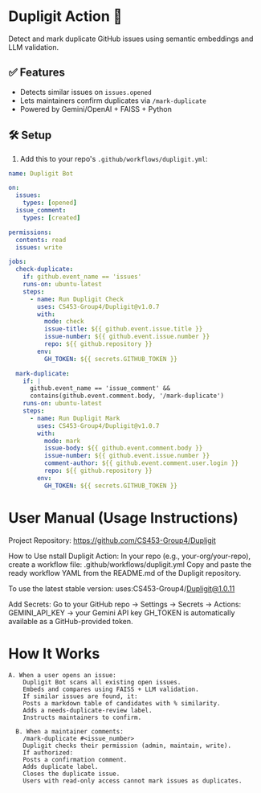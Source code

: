 # Dupligit Action 🤖

Detect and mark duplicate GitHub issues using semantic embeddings and LLM validation.

## ✅ Features

- Detects similar issues on `issues.opened`
- Lets maintainers confirm duplicates via `/mark-duplicate`
- Powered by Gemini/OpenAI + FAISS + Python

## 🛠️ Setup

1. Add this to your repo's `.github/workflows/dupligit.yml`:

```yaml
name: Dupligit Bot

on:
  issues:
    types: [opened]
  issue_comment:
    types: [created]

permissions:
  contents: read
  issues: write

jobs:
  check-duplicate:
    if: github.event_name == 'issues'
    runs-on: ubuntu-latest
    steps:
      - name: Run Dupligit Check
        uses: CS453-Group4/Dupligit@v1.0.7
        with:
          mode: check
          issue-title: ${{ github.event.issue.title }}
          issue-number: ${{ github.event.issue.number }}
          repo: ${{ github.repository }}
        env:
          GH_TOKEN: ${{ secrets.GITHUB_TOKEN }}

  mark-duplicate:
    if: |
      github.event_name == 'issue_comment' &&
      contains(github.event.comment.body, '/mark-duplicate')
    runs-on: ubuntu-latest
    steps:
      - name: Run Dupligit Mark
        uses: CS453-Group4/Dupligit@v1.0.7
        with:
          mode: mark
          issue-body: ${{ github.event.comment.body }}
          issue-number: ${{ github.event.issue.number }}
          comment-author: ${{ github.event.comment.user.login }}
          repo: ${{ github.repository }}
        env:
          GH_TOKEN: ${{ secrets.GITHUB_TOKEN }}


```

# User Manual (Usage Instructions)
Project Repository: https://github.com/CS453-Group4/Dupligit

How to Use
  nstall Dupligit Action:
  In your repo (e.g., your-org/your-repo), create a workflow file:  .github/workflows/dupligit.yml
  Copy and paste the ready workflow YAML from the README.md of the Dupligit repository.


  To use the latest stable version: uses:CS453-Group4/Dupligit@1.0.11

  Add Secrets:
  Go to your GitHub repo → Settings → Secrets → Actions:
  GEMINI_API_KEY → your Gemini API key
  GH_TOKEN is automatically available as a GitHub-provided token.

# How It Works
    A. When a user opens an issue:
        Dupligit Bot scans all existing open issues.
        Embeds and compares using FAISS + LLM validation.
        If similar issues are found, it:
        Posts a markdown table of candidates with % similarity.
        Adds a needs-duplicate-review label.
        Instructs maintainers to confirm.

      B. When a maintainer comments:
        /mark-duplicate #<issue_number>
        Dupligit checks their permission (admin, maintain, write).
        If authorized:
        Posts a confirmation comment.
        Adds duplicate label.
        Closes the duplicate issue.
        Users with read-only access cannot mark issues as duplicates.


